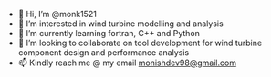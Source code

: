 - 👋 Hi, I’m @monk1521
- 👀 I’m interested in wind turbine modelling and analysis
- 🌱 I’m currently learning fortran, C++ and Python
- 💞️ I’m looking to collaborate on tool development for wind turbine component design and performance analysis
- 📫 Kindly reach me @ my email monishdev98@gmail.com

<!---
monk1521/monk1521 is a ✨ special ✨ repository because its `README.md` (this file) appears on your GitHub profile.
You can click the Preview link to take a look at your changes.
--->
